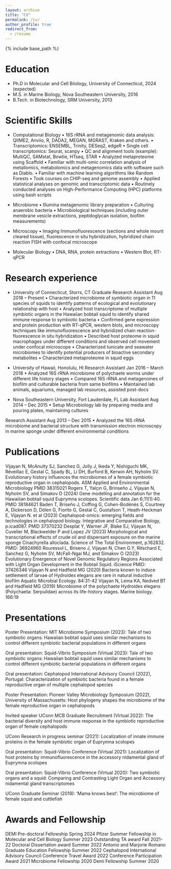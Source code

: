 ```yaml
---
layout: archive
title: "CV"
permalink: /cv/
author_profile: true
redirect_from:
  - /resume
---
```


{% include base_path %}

Education
======
* Ph.D in Molecular and Cell Biiology, University of Connecticut, 2024 (expected)
* M.S. in Marine Biology, Nova Southeastern University, 2016
* B.Tech. in Biotechnology, SRM University, 2013

Scientific Skills
======
* Computational Biology
•	16S rRNA and metagenomic data analysis: QIIME2, Anviio, R, DADA2, MEGAN, MGRAST, Kraken and others.
•	Transcriptomics: ENSEMBL, Trinity, DESeq2, edgeR
•	Single cell transcriptomics: Seurat, scanpy 
•	QC and alignment tools (example): MultiQC, SAMstat, Bowtie, HTseq, STAR
•	Analyzed metaproteome using Scaffold 
•	Familiar with multi-omic correlation analysis of metallomics, metabolomics and metagenomics data with software such as Diablo. 
•	Familiar with machine learning algorithms like Random Forests 
•	Took courses on CHIP-seq and genome assembly
•	Applied statistical analyses on genomic and transcriptomic data
•	Routinely conducted analyses on High-Performance Computing (HPC) platforms using bash scripts

* Microbiome
•	Illumina metagenomic library preparation
•	Culturing anaerobic bacteria
•	Microbiological techniques (including outer membrane vesicle extractions, peptidoglycan isolation, biofilm measurements)

* Microscopy
•	Imaging Immunofluorescence (sections and whole mount cleared tissue), fluorescence in situ hybridization, hybridized chain reaction FISH with confocal microscope

*	Molecular Biology
•	DNA, RNA, protein extractions
•	Western Blot, RT-qPCR

Research experience	
======
*	University of Connecticut, Storrs, CT
	Graduate Research Assistant	      Aug 2018 – Present
•	Characterized microbiome of symbiotic organ in 11 species of squids to identify patterns of ecological and evolutionary relationship with host
•	Analyzed host transcriptome of multiple symbiotic organs in the Hawaiian bobtail squid to identify shared immune response to symbiotic bacteria
•	Confirmed gene expression and protein production with RT-qPCR, western blots, and microscopy techniques like immunofluorescence and hybridized chain reaction- fluorescence in situ hybridization
•	Described host proteome in squid macrophages under different conditions and observed cell movement under confocal microscope
•	Characterized tunicate and seawater microbiomes to identify potential producers of bioactive secondary metabolites
•	Characterized metaproteome in squid eggs
	
* University of Hawaii, Honolulu, HI
	Research Assistant	      Jan 2016 – March 2018
•	Analyzed 16S rRNA microbiome of polychaete worms under different life history stages
•	Compared 16S rRNA and metagenomes of biofilm and culturable bacteria from same biofilms
•	Maintained lab animals, aquariums, managed lab resources, assisted post-docs

* Nova Southeastern University, Fort Lauderdale, FL
	Lab Assistant	      Aug 2014 – Dec 2015
•	Setup Microbiology lab by preparing media and pouring plates, maintaining cultures

Research Assistant	Aug 2013 – Dec 2015
•	Analyzed the 16S rRNA microbiome and bacterial structure with transmission electron microscopy in marine sponge under different environmental conditions

Publications
======
Vijayan N, McAnulty SJ, Sanchez G, Jolly J, Ikeda Y, Nishiguchi MK, Réveillac E, Gestal C, Spady BL, Li DH, Burford B, Kerwin AH, Nyholm SV. Evolutionary history influences the microbiomes of a female symbiotic reproductive organ in cephalopods. ASM Applied and Environmental Microbiology PMID 38315021
Rogers T, Yalçın G, Brinseño J, Vijayan N, Nyholm SV, and Simakov D (2024) Gene modelling and annotation for the Hawaiiian bobtail squid Euprymna scolopes. Scientific data Jan 6;11(1):40. PMID 38184621 
Baden T, Briseño J, Coffing G, Cohen-Bodénès S, Courtney A, Dickerson D, Dölen G, Fiorito G, Gestal C, Gustafson T, Heath-Heckman E, Vijayan N. et al (2023) Cephalopod-omics: emerging fields and technologies in cephalopod biology. Integrative and Comparative Biology, p.icad087. PMID 37370232
Desplat Y, Warner JF, Blake EJ, Vijayan N, Cuvelier M, Blackwelder P and Lopez JV (2023) Morphological and transcriptional effects of crude oil and dispersant exposure on the marine sponge Cinachyrella alloclada. Science of The Total Environment, p.162832. PMID: 36924960
Rouressol L, Briseno J, Vijayan N, Chen G.Y, Ritschard E, Sanchez G, Nyholm SV, McFall-Ngai MJ, and Simakov O (2023) Evolutionary Emergence of Novel Genomic Regulatory Regions Associated with Light Organ Development in the Bobtail Squid. iScience PMID: 37426346
Vijayan N and Hadfield MG (2020) Bacteria known to induce settlement of larvae of Hydroides elegans are rare in natural inductive biofilm Aquatic Microbial Ecology. 84:31-42
Vijayan N, Lema KA, Nedved BT and Hadfield MG (2019) Microbiome of the polychaete Hydroides elegans (Polychaeta: Serpulidae) across its life-history stages. Marine biology. 166:19
  
Presentations
======
Poster Presentation: MIT Microbiome Symposium (2023): Tale of two symbiotic organs: Hawaiian bobtail squid uses similar mechanisms to control different symbiotic bacterial populations in different organs

Oral presentation: Squid-Vibrio Symposium (Virtual 2023): Tale of two symbiotic organs: Hawaiian bobtail squid uses similar mechanisms to control different symbiotic bacterial populations in different organs

Oral presentation: Cephalopod International Advisory Council (2022), Portugal: Characterization of symbiotic bacteria found in a female reproductive organ of multiple cephalopod species

Poster Presentation: Pioneer Valley Microbiology Symposium (2022), University of Massachusetts: Host phylogeny shapes the microbiome of the female reproductive organ in cephalopods

Invited speaker UConn MCB Graduate Recruitment (Virtual 2022): The bacterial diversity and host immune response in the symbiotic reproductive organ of female cephalopods

UConn Research in progress seminar (2021): Localization of innate immune proteins in the female symbiotic organ of Euprymna scolopes

Oral presentation: Squid-Vibrio Conference (Virtual 2021): Localization of host proteins by immunofluorescence in the accessory nidamental gland of Euprymna scolopes

Oral presentation: Squid-Vibrio Conference (Virtual 2020): Two symbiotic organs and a squid: Comparing and Contrasting Light Organ and Accessory nidamental gland transcriptomes

UConn Graduate Seminar (2019): ‘Mama knows best’: The microbiome of female squid and cuttlefish
  
Awards and Fellowship
======
DEMI Pre-doctoral Fellowship 	                                    Spring 2024
Pfizer Summer Fellowship in Molecular and Cell Biology 	          Summer 2023
Outstanding TA award 	                                            Fall 2021-22 
Doctoral Dissertation award 	                                    Summer 2022 
Antonio and Marjorie Romano Graduate Education Fellowship 	      Summer 2022
Cephalopod International Advisory Council Conference Travel Award 	     2022 
Conference Participation Award 	                                         2021 
Microbiome Fellowship 	                                                 2020 
Demi Fellowship 	                                                 Summer 2020 


  

